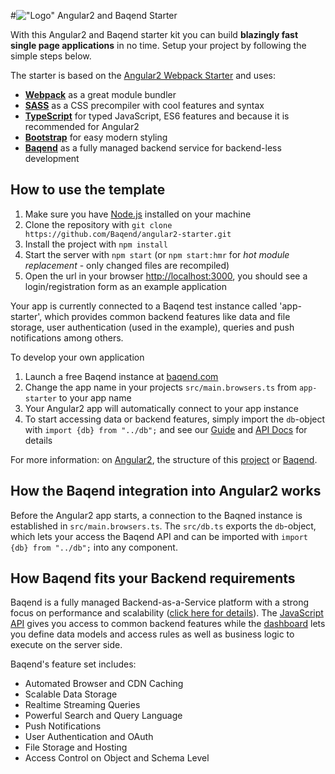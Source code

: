 #!["Logo"](/img/angular+baqend.svg) Angular2 and Baqend Starter

With this Angular2 and Baqend starter kit you can build **blazingly fast single page applications** in no time. Setup your project by following the simple steps below.

The starter is based on the [Angular2 Webpack Starter](https://github.com/AngularClass/angular2-webpack-starter) and uses:

* [**Webpack**](http://webpack.github.io) as a great module bundler
* [**SASS**](http://sass-lang.com) as a CSS precompiler with cool features and syntax
* [**TypeScript**](https://www.typescriptlang.org) for typed JavaScript, ES6 features and because it is recommended for Angular2
* [**Bootstrap**](http://getbootstrap.com) for easy modern styling
* [**Baqend**](http://www.baqend.com) as a fully managed backend service for backend-less development

## How to use the template

1. Make sure you have [Node.js](https://nodejs.org/en/) installed on your machine
2. Clone the repository with `git clone https://github.com/Baqend/angular2-starter.git`
3. Install the project with `npm install`
4. Start the server with `npm start` (or `npm start:hmr` for *hot module replacement* - only changed files are recompiled)
5. Open the url in your browser [http://localhost:3000](http://localhost:3000), you should see a login/registration form as an example application

Your app is currently connected to a Baqend test instance called 'app-starter', which provides common backend features like data and file storage, user authentication (used in the example), queries and push notifications among others.

To develop your own application 

1. Launch a free Baqend instance at [baqend.com](http://dashboard.baqend.com/regirster)
2. Change the app name in your projects `src/main.browsers.ts` from `app-starter` to your app name
3. Your Angular2 app will automatically connect to your app instance
4. To start accessing data or backend features, simply import the `db`-object with `import {db} from "../db";` and see our [Guide](http://www.baqend.com/guide/#accessing-data) and [API Docs](http://www.baqend.com/js-sdk/latest/baqend.html) for details

For more information: on [Angular2](https://angular.io/docs/ts/latest/), the structure of this [project](https://github.com/AngularClass/angular2-webpack-starter) or [Baqend](http://www.baqend.com).

## How the Baqend integration into Angular2 works

Before the Angular2 app starts, a connection to the Baqned instance is established in `src/main.browsers.ts`. The `src/db.ts` exports the `db`-object, which lets your access the Baqend API and can be imported with `import {db} from "../db";` into any component.

## How Baqend fits your Backend requirements

Baqend is a fully managed Backend-as-a-Service platform with a strong focus on performance and scalability ([click here for details](http://blog.baqend.com/post/139788321880/bringing-web-performance-to-the-next-level-an)). The [JavaScript API](http://www.baqend.com/js-sdk/latest/baqend.html) gives you access to common backend features while the [dashboard](http://www.baqend.com/guide/#baqend-dashboard) lets you define data models and access rules as well as business logic to execute on the server side.

Baqend's feature set includes: 

* Automated Browser and CDN Caching
* Scalable Data Storage
* Realtime Streaming Queries
* Powerful Search and Query Language
* Push Notifications
* User Authentication and OAuth
* File Storage and Hosting
* Access Control on Object and Schema Level


